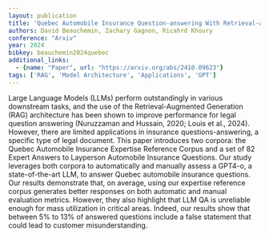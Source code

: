 ```yaml
---
layout: publication
title: 'Quebec Automobile Insurance Question-answering With Retrieval-augmented Generation'
authors: David Beauchemin, Zachary Gagnon, Ricahrd Khoury
conference: "Arxiv"
year: 2024
bibkey: beauchemin2024quebec
additional_links:
  - {name: "Paper", url: "https://arxiv.org/abs/2410.09623"}
tags: ['RAG', 'Model Architecture', 'Applications', 'GPT']
---
```

Large Language Models (LLMs) perform outstandingly in various downstream
tasks, and the use of the Retrieval-Augmented Generation (RAG) architecture has
been shown to improve performance for legal question answering (Nuruzzaman and
Hussain, 2020; Louis et al., 2024). However, there are limited applications in
insurance questions-answering, a specific type of legal document. This paper
introduces two corpora: the Quebec Automobile Insurance Expertise Reference
Corpus and a set of 82 Expert Answers to Layperson Automobile Insurance
Questions. Our study leverages both corpora to automatically and manually
assess a GPT4-o, a state-of-the-art LLM, to answer Quebec automobile insurance
questions. Our results demonstrate that, on average, using our expertise
reference corpus generates better responses on both automatic and manual
evaluation metrics. However, they also highlight that LLM QA is unreliable
enough for mass utilization in critical areas. Indeed, our results show that
between 5% to 13% of answered questions include a false statement that could
lead to customer misunderstanding.
